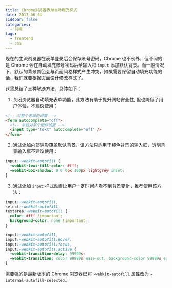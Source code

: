 ```yaml
---
title: Chrome浏览器表单自动填充样式
date: 2017-06-04
sidebar: false
categories:
  - 前端
tags:
  - frontend
  - css
---
```


现在的主流浏览器在表单登录后会保存账号密码，Chrome 也不例外，但不同的是 Chrome 会在自动填充账号密码后给输入框 `input` 添加默认背景。而一般情况下，默认的背景颜色会与页面风格样式产生冲突，如果需要保留自动填充功能的话，我们就要根据页面设计修改样式了。

这里总结了三种解决方法，具体如下：

1. 关闭浏览器自动填充表单功能，此方法有助于提升网站安全性, 但也降低了用户体验，不建议使用：

```html
<!-- 对整个表单的设置 -->
<form autocomplete="off">
  <!-- 单独对某个组件设置 -->
  <input type="text" autocomplete="off" />
</form>
```

2. 通过添加内部阴影覆盖默认背景，该方法只适用于纯色背景的输入框，透明背景输入框不建议使用：

```css
input:-webkit-autofill {
  -webkit-text-fill-color: #fff;
  -webkit-box-shadow: 0 0 0px 100px lightgrey inset;
}
```

3. 通过添加 `input` 样式动画让用户一定时间内看不到背景变化，推荐使用该方法：

```css
input:-webkit-autofill,
select:-webkit-autofill,
textarea:-webkit-autofill {
  color: #fff !important;
  background-color: none !important;
}

input:-webkit-autofill,
input:-webkit-autofill:hover,
input:-webkit-autofill:focus,
input:-webkit-autofill:active {
  -webkit-transition-delay: 99999s;
  -webkit-transition: color 99999s ease-out, background-color 99999s ease-out;
}
```

需要强的是最新版本的 Chrome 浏览器已将 `-webkit-autofill` 属性改为 `-internal-autofill-selected`。
